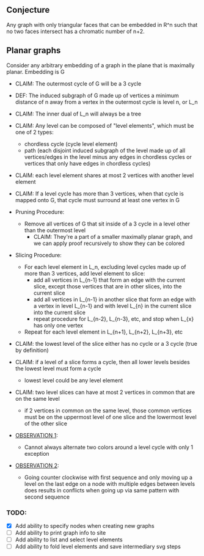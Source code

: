 ## Conjecture

Any graph with only triangular faces that can be embedded in R^n such that no two faces intersect has a chromatic number of n+2.

## Planar graphs

Consider any arbitrary embedding of a graph in the plane that is maximally planar. Embedding is G

- CLAIM: The outermost cycle of G will be a 3 cycle
- DEF: The induced subgraph of G made up of vertices a minimum distance of n away from a vertex in the outermost cycle is level n, or L_n
- CLAIM: The inner dual of L_n will always be a tree
- CLAIM: Any level can be composed of "level elements", which must be one of 2 types:
  - chordless cycle (cycle level element)
  - path (each disjoint induced subgraph of the level made up of all vertices/edges in the level minus any edges in chordless cycles or vertices that only have edges in chordless cycles)
- CLAIM: each level element shares at most 2 vertices with another level element
- CLAIM: If a level cycle has more than 3 vertices, when that cycle is mapped onto G, that cycle must surround at least one vertex in G

- Pruning Procedure:
  - Remove all vertices of G that sit inside of a 3 cycle in a level other than the outermost level
    - CLAIM: They're a part of a smaller maximally planar graph, and we can apply proof recursively to show they can be colored

- Slicing Procedure:
  - For each level element in L_n, excluding level cycles made up of more than 3 vertices, add level element to slice:
    - add all vertices in L_{n-1} that form an edge with the current slice, except those vertices that are in other slices, into the current slice
    - add all vertices in L_{n-1} in another slice that form an edge with a vertex in level L_{n-1} and with level L_{n} in the current slice into the current slice
    - repeat procedure for L_{n-2}, L_{n-3}, etc, and stop when L_{x} has only one vertex
  - Repeat for each level element in L_{n+1}, L_{n+2}, L_{n+3}, etc

- CLAIM: the lowest level of the slice either has no cycle or a 3 cycle (true by definition)
- CLAIM: if a level of a slice forms a cycle, then all lower levels besides the lowest level must form a cycle
  - lowest level could be any level element

- CLAIM: two level slices can have at most 2 vertices in common that are on the same level
  - if 2 vertices in common on the same level, those common vertices must be on the uppermost level of one slice and the lowermost level of the other slice

- [OBSERVATION 1](observation_1.png):
  - Cannot always alternate two colors around a level cycle with only 1 exception
- [OBSERVATION 2](observation_2.png):
  - Going counter clockwise with first sequence and only moving up a level on the last edge on a node with multiple edges between levels does results in conflicts when going up via same pattern with second sequence


### TODO:

- [x] Add ability to specify nodes when creating new graphs
- [ ] Add ability to print graph info to site
- [ ] Add ability to list and select level elements
- [ ] Add ability to fold level elements and save intermediary svg steps

